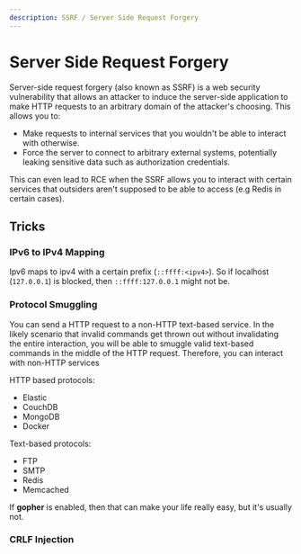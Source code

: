 ```yaml
---
description: SSRF / Server Side Request Forgery
---
```


# Server Side Request Forgery

Server-side request forgery (also known as SSRF) is a web security vulnerability that allows an attacker to induce the server-side application to make HTTP requests to an arbitrary domain of the attacker's choosing. This allows you to:

* Make requests to internal services that you wouldn't be able to interact with otherwise.
* Force the server to connect to arbitrary external systems, potentially leaking sensitive data such as authorization credentials. 

This can even lead to RCE when the SSRF allows you to interact with certain services that outsiders aren't supposed to be able to access (e.g Redis in certain cases).

## Tricks

### IPv6 to IPv4 Mapping

Ipv6 maps to ipv4 with a certain prefix (`::ffff:<ipv4>`). So if localhost (`127.0.0.1`) is blocked, then `::ffff:127.0.0.1` might not be.

### Protocol Smuggling

You can send a HTTP request to a non-HTTP text-based service. In the likely scenario that invalid commands get thrown out without invalidating the entire interaction, you will be able to smuggle valid text-based commands in the middle of the HTTP request. Therefore, you can interact with non-HTTP services

HTTP based protocols: 
* Elastic
* CouchDB
* MongoDB
* Docker

Text-based protocols: 
* FTP
* SMTP
* Redis
* Memcached

If **gopher** is enabled, then that can make your life really easy, but it's usually not.

### CRLF Injection







